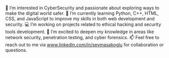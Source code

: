 👀 I’m interested in CyberSecurity and passionate about exploring ways to make the digital world safer.
🌱 I’m currently learning Python, C++, HTML, CSS, and JavaScript to improve my skills in both web development and security.
💻 I’m working on projects related to ethical hacking and security tools development.
🚀 I’m excited to deepen my knowledge in areas like network security, penetration testing, and cyber forensics.
📫 Feel free to reach out to me via www.linkedin.com/in/seymasakoglu for collaboration or questions.
